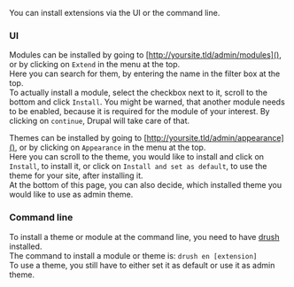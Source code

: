 You can install extensions via the UI or the command line.

### UI
Modules can be installed by going to [http://yoursite.tld/admin/modules](), or by clicking on `Extend` in the menu at the top.  
Here you can search for them, by entering the name in the filter box at the top.  
To actually install a module, select the checkbox next to it, scroll to the bottom and click `Install`. You might be warned, that another module needs to be enabled, because it is required for the module of your interest. By clicking on `continue`, Drupal will take care of that.

Themes can be installed by going to [http://yoursite.tld/admin/appearance](), or by clicking on `Appearance` in the menu at the top.  
Here you can scroll to the theme, you would like to install and click on `Install`, to install it, or click on `Install and set as default`, to use the theme for your site, after installing it.  
At the bottom of this page, you can also decide, which installed theme you would like to use as admin theme.

### Command line
To install a theme or module at the command line, you need to have [drush](http://www.drush.org/en/master/) installed.  
The command to install a module or theme is: `drush en [extension]`  
To use a theme, you still have to either set it as default or use it as admin theme.
